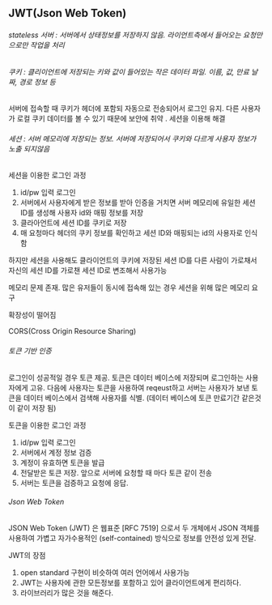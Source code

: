 ## JWT(Json Web Token)

###### stateless 서버 : 서버에서 상태정보를 저장하지 않음. 라이언트측에서 들어오는 요청만으로만 작업을 처리 

###### 쿠키 : 클리이언트에 저장되는 키와 값이 들어있는 작은 데이터 파일. 이름, 값, 만료 날짜, 경로 정보 등

서버에 접속할 때 쿠키가 헤더에 포함되 자동으로 전송되어서 로그인 유지.  다른 사용자가 로컬 쿠키 데이터를 볼 	수 있기 때문에 보안에 취약 . 세션을 이용해 해결



###### 세션 : 서버 메모리에 저장되는 정보. 서버에 저장되어서 쿠키와 다르게 사용자 정보가 노출 되지않음

세션을 이용한 로그인 과정 

1. id/pw 입력 로그인
2. 서버에서 사용자에게 받은 정보를 받아 인증을 거치면 서버 메모리에 유일한 세션 ID를 생성해 사용자 id와 매핑 정보를 저장
3. 클라아언트에 세션 ID를 쿠키로 저장
4. 매 요청마다 헤더의 쿠키 정보를 확인하고 세션 ID와 매핑되는 id의 사용자로 인식함

하지만 세션을 사용해도 클라이언트의 쿠키에 저장된 세션 ID를 다른 사람이 가로채서 자신의 세션 ID를 가로챈 세션 ID로 변조해서 사용가능

메모리 문제 존재. 많은 유저들이 동시에 접속해 있는 경우 세션을 위해 많은 메모리 요구

확장성이 떨어짐

CORS(Cross Origin Resource Sharing) 



###### 토큰 기반 인증

로그인이 성공적일 경우 토큰 제공. 토큰은 데이터 베이스에 저장되며 로그인하는 사용자에게 고유. 다음에 사용자는 토큰을 사용하여 reqeust하고 서버는 사용자가 보낸 토큰을 데이터 베이스에서 검색해 사용자를 식별. (데이터 베이스에 토큰 만료기간 같은것이 같이 저장 됨)

토큰을 이용한 로그인 과정

1. id/pw 입력 로그인
2. 서버에서 계정 정보 검증
3. 계정이 유효하면 토큰을 발급
4. 전달받은 토큰 저장. 앞으로 서버에 요청할 때 마다 토큰 같이 전송
5. 서버는 토큰을 검증하고 요청에 응답.



###### Json Web Token

JSON Web Token (JWT) 은 웹표준 [RFC 7519] 으로서 두 개체에서 JSON 객체를 사용하여 가볍고 자가수용적인 (self-contained) 방식으로 정보를 안전성 있게 전달.

JWT의 장점

1. open standard  구현이 비슷하여 여러 언어에서 사용가능
2. JWT는 사용자에 관한 모든정보를 포함하고 있어 클라이언트에게 편리하다.
3. 라이브러리가 많은 것을 해준다.


